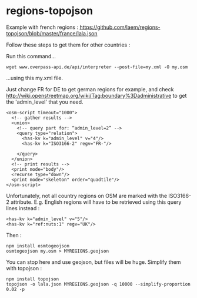 regions-topojson
================

Example with french regions : https://github.com/laem/regions-topojson/blob/master/france/lala.json

Follow these steps to get them for other countries :

Run this command...
```
wget www.overpass-api.de/api/interpreter --post-file=my.xml -O my.osm
```

...using this my.xml file. 

Just change FR for DE to get german regions for example, and check http://wiki.openstreetmap.org/wiki/Tag:boundary%3Dadministrative to get the 'admin_level' that you need. 

```
<osm-script timeout="1000">
  <!-- gather results -->
  <union>
    <!-- query part for: “admin_level=2” -->
    <query type="relation">
      <has-kv k="admin_level" v="4"/>
      <has-kv k="ISO3166-2" regv="FR-"/>
      
    </query>
  </union>
  <!-- print results -->
  <print mode="body"/>
  <recurse type="down"/>
  <print mode="skeleton" order="quadtile"/>
</osm-script>
```

Unfortunately, not all country regions on OSM are marked with the ISO3166-2 attribute. E.g. English regions will have to be retrieved using this query lines instead : 

```
<has-kv k="admin_level" v="5"/>
<has-kv k="ref:nuts:1" regv="UK"/>
```

Then : 

```
npm install osmtogeojson
osmtogeojson my.osm > MYREGIONS.geojson
```
You can stop here and use geojson, but files will be huge. Simplify them with topojson :

```
npm install topojson
topojson -o lala.json MYREGIONS.geojson -q 10000 --simplify-proportion 0.02 -p
```

